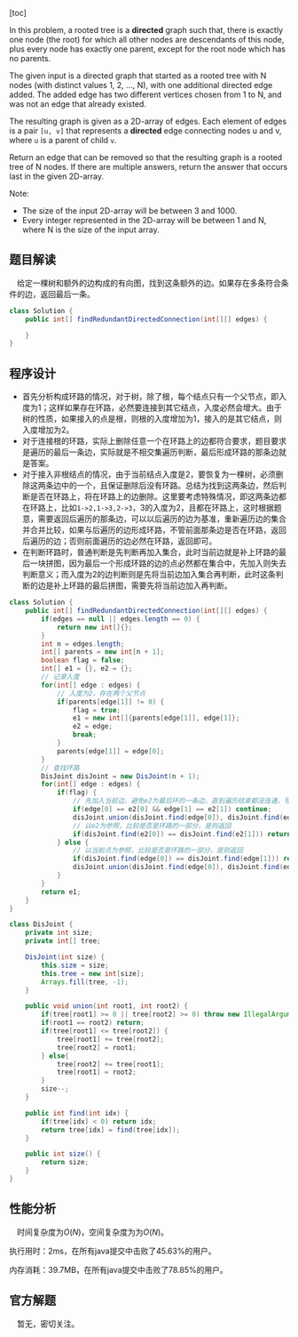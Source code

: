[toc]

In this problem, a rooted tree is a **directed** graph such that, there is exactly one node (the root) for which all other nodes are descendants of this node, plus every node has exactly one parent, except for the root node which has no parents.

The given input is a directed graph that started as a rooted tree with N nodes (with distinct values 1, 2, ..., N), with one additional directed edge added. The added edge has two different vertices chosen from 1 to N, and was not an edge that already existed.

The resulting graph is given as a 2D-array of edges. Each element of edges is a pair `[u, v]` that represents a **directed** edge connecting nodes u and v, where `u` is a parent of child `v`.

Return an edge that can be removed so that the resulting graph is a rooted tree of N nodes. If there are multiple answers, return the answer that occurs last in the given 2D-array.

Note:

* The size of the input 2D-array will be between 3 and 1000.
* Every integer represented in the 2D-array will be between 1 and N, where N is the size of the input array.



## 题目解读

&emsp;给定一棵树和额外的边构成的有向图，找到这条额外的边。如果存在多条符合条件的边，返回最后一条。

```java
class Solution {
    public int[] findRedundantDirectedConnection(int[][] edges) {

    }
}
```

## 程序设计

* 首先分析构成环路的情况，对于树，除了根，每个结点只有一个父节点，即入度为1；这样如果存在环路，必然要连接到其它结点，入度必然会增大。由于树的性质，如果接入的点是根，则根的入度增加为1，接入的是其它结点，则入度增加为2。
* 对于连接根的环路，实际上删除任意一个在环路上的边都符合要求，题目要求是遍历的最后一条边，实际就是不相交集遍历判断，最后形成环路的那条边就是答案。
* 对于接入非根结点的情况，由于当前结点入度是2，要恢复为一棵树，必须删除这两条边中的一个，且保证删除后没有环路。总结为找到这两条边，然后判断是否在环路上，将在环路上的边删除。这里要考虑特殊情况，即这两条边都在环路上，比如`1->2,1->3,2->3`，3的入度为2，且都在环路上，这时根据题意，需要返回后遍历的那条边，可以以后遍历的边为基准，重新遍历边的集合并合并比较，如果与后遍历的边形成环路，不管前面那条边是否在环路，返回后遍历的边；否则前面遍历的边必然在环路，返回即可。
* 在判断环路时，普通判断是先判断再加入集合，此时当前边就是补上环路的最后一块拼图，因为最后一个形成环路的边的点必然都在集合中，先加入则失去判断意义；而入度为2的边判断则是先将当前边加入集合再判断，此时这条判断的边是补上环路的最后拼图，需要先将当前边加入再判断。

```java
class Solution {
    public int[] findRedundantDirectedConnection(int[][] edges) {
        if(edges == null || edges.length == 0) {
            return new int[]{};
        }
        int n = edges.length;
        int[] parents = new int[n + 1];
        boolean flag = false;
        int[] e1 = {}, e2 = {};
        // 记录入度
        for(int[] edge : edges) {
            // 入度为2，存在两个父节点
            if(parents[edge[1]] != 0) {
                flag = true;
                e1 = new int[]{parents[edge[1]], edge[1]};
                e2 = edge;
                break;
            }
            parents[edge[1]] = edge[0];
        }
        // 查找环路
        DisJoint disJoint = new DisJoint(n + 1);
        for(int[] edge : edges) {
            if(flag) {
                // 先加入当前边，避免e2为最后环的一条边，直到遍历结束都没连通，导致错误
                if(edge[0] == e2[0] && edge[1] == e2[1]) continue;
                disJoint.union(disJoint.find(edge[0]), disJoint.find(edge[1]));
                // 以e2为参照，比较是否是环路的一部分，是则返回
                if(disJoint.find(e2[0]) == disJoint.find(e2[1])) return e2;
            } else {
                // 以当前点为参照，比较是否是环路的一部分，是则返回
                if(disJoint.find(edge[0]) == disJoint.find(edge[1])) return edge;
                disJoint.union(disJoint.find(edge[0]), disJoint.find(edge[1]));
            }
        }
        return e1;
    }
}

class DisJoint {
    private int size;
    private int[] tree;

    DisJoint(int size) {
        this.size = size;
        this.tree = new int[size];
        Arrays.fill(tree, -1);
    }

    public void union(int root1, int root2) {
        if(tree[root1] >= 0 || tree[root2] >= 0) throw new IllegalArgumentException("root must be nagetive");
        if(root1 == root2) return;
        if(tree[root1] <= tree[root2]) {
            tree[root1] += tree[root2];
            tree[root2] = root1;
        } else{
            tree[root2] += tree[root1];
            tree[root1] = root2;
        }
        size--;
    }

    public int find(int idx) {
        if(tree[idx] < 0) return idx;
        return tree[idx] = find(tree[idx]);
    }

    public int size() {
        return size;
    }
}
```

## 性能分析

&emsp;时间复杂度为$O(N)$，空间复杂度为为$O(N)$。

执行用时：2ms，在所有java提交中击败了45.63%的用户。

内存消耗：39.7MB，在所有java提交中击败了78.85%的用户。

## 官方解题

&emsp;暂无，密切关注。